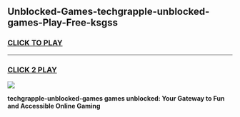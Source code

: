 
## Unblocked-Games-techgrapple-unblocked-games-Play-Free-ksgss
<h3>
<a href="https://premium76.site?title=techgrapple-unblocked-games&ref=12A">CLICK TO PLAY</a></h3>
<hr>

<h3>
<a href="https://premium76.site?title=techgrapple-unblocked-games&ref=12A">CLICK 2 PLAY</a>
  
</h3>

<a href="https://premium76.site?title=techgrapple-unblocked-games&ref=12A"><img src="https://clearcache.store/games.png"></a>


**techgrapple-unblocked-games games unblocked: Your Gateway to Fun and Accessible Online Gaming**
